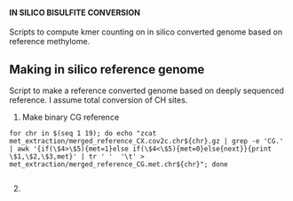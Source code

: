 #### IN SILICO BISULFITE CONVERSION
Scripts to compute kmer counting on in silico converted genome based on reference methylome.

## Making in silico reference genome
Script to make a reference converted genome based on deeply sequenced reference. I assume total conversion of CH sites.

1) Make binary CG reference
```
for chr in $(seq 1 19); do echo "zcat met_extraction/merged_reference_CX.cov2c.chr${chr}.gz | grep -e 'CG.' | awk '{if(\$4>\$5){met=1}else if(\$4<\$5){met=0}else{next}}{print \$1,\$2,\$3,met}' | tr ' '  '\t' > met_extraction/merged_reference_CG.met.chr${chr}"; done


```

 2)
